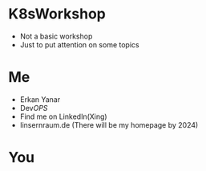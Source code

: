 # K8sWorkshop

* Not a basic workshop
* Just to put attention on some topics

# Me

* Erkan Yanar
* Dev*OPS*
* Find me on LinkedIn(Xing)
* linsernraum.de (There will be my homepage by 2024)

# You


